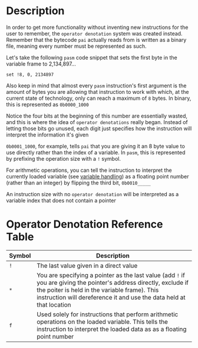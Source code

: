 # Description
In order to get more functionality without inventing new instructions for the user to remember, the `operator denotation` system was created instead. Remember that the bytecode `pai` actually reads from is written as a binary file, meaning every number must be represented as such.  
  
Let's take the following `pasm` code snippet that sets the first byte in the variable frame to 2,134,897...
```pasm
set !8, 0, 2134897
```
  
Also keep in mind that almost every `pasm` instruction's first argument is the amount of bytes you are allowing that instruction to work with which, at the current state of technology, only can reach a maximum of `8` bytes. In binary, this is represented as `0b0000_1000`  
  
Notice the four bits at the beginning of this number are essentially wasted, and this is where the idea of `operator denotations` really began. Instead of letting those bits go unused, each digit just specifies how the instruction will interpret the information it's given  
  
`0b0001_1000`, for example, tells `pai` that you are giving it an 8 byte value to use directly rather than the index of a variable. In `pasm`, this is represented by prefixing the operation size with a `!` symbol.  
  
For arithmetic operations, you can tell the instruction to interpret the currently loaded variable (see [variable handling](variable-handling.md#arithmetic)) as a floating point number (rather than an integer) by flipping the third bit, `0b0010_____`  
  
An instruction size with no `operator denotation` will be interpreted as a variable index that does not contain a pointer

# Operator Denotation Reference Table
| Symbol | Description |
|--------|-------------|
| `!` | The last value given in a direct value |
| `*` | You are specifying a pointer as the last value (add `!` if you are giving the pointer's address directly, exclude if the poiter is held in the variable frame). This instruction will dereference it and use the data held at that location |
| `f` | Used solely for instructions that perform arithmetic operations on the loaded variable. This tells the instruction to interpret the loaded data as as a floating point number |
